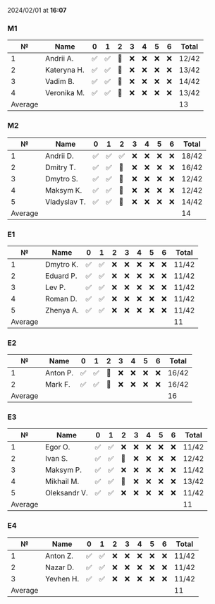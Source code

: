 2024/02/01 at **16:07**
### M1
|№|Name|0|1|2|3|4|5|6|Total|
|-----|-----|-----|-----|-----|-----|-----|-----|-----|-----|
|1|Andrii A.|✅|✅|🔄|❌|❌|❌|❌|12/42|
|2|Kateryna H.|✅|✅|🔄|❌|❌|❌|❌|13/42|
|3|Vadim B.|✅|✅|🔄|❌|❌|❌|❌|14/42|
|4|Veronika M.|✅|✅|🔄|❌|❌|❌|❌|13/42|
|Average|||||||||13|
### M2
|№|Name|0|1|2|3|4|5|6|Total|
|-----|-----|-----|-----|-----|-----|-----|-----|-----|-----|
|1|Andrii D.|✅|✅|✅|❌|❌|❌|❌|18/42|
|2|Dmitry T.|✅|✅|🔄|❌|❌|❌|❌|16/42|
|3|Dmytro S.|✅|✅|🔄|❌|❌|❌|❌|12/42|
|4|Maksym K.|✅|✅|🔄|❌|❌|❌|❌|12/42|
|5|Vladyslav T.|✅|✅|🔄|❌|❌|❌|❌|14/42|
|Average|||||||||14|
### E1
|№|Name|0|1|2|3|4|5|6|Total|
|-----|-----|-----|-----|-----|-----|-----|-----|-----|-----|
|1|Dmytro K.|✅|✅|❌|❌|❌|❌|❌|11/42|
|2|Eduard P.|✅|✅|❌|❌|❌|❌|❌|11/42|
|3|Lev P.|✅|✅|❌|❌|❌|❌|❌|11/42|
|4|Roman D.|✅|✅|❌|❌|❌|❌|❌|11/42|
|5|Zhenya A.|✅|✅|❌|❌|❌|❌|❌|11/42|
|Average|||||||||11|
### E2
|№|Name|0|1|2|3|4|5|6|Total|
|-----|-----|-----|-----|-----|-----|-----|-----|-----|-----|
|1|Anton P.|✅|✅|🔄|❌|❌|❌|❌|16/42|
|2|Mark F.|✅|✅|🔄|❌|❌|❌|❌|16/42|
|Average|||||||||16|
### E3
|№|Name|0|1|2|3|4|5|6|Total|
|-----|-----|-----|-----|-----|-----|-----|-----|-----|-----|
|1|Egor O.|✅|✅|❌|❌|❌|❌|❌|11/42|
|2|Ivan S.|✅|✅|🔄|❌|❌|❌|❌|12/42|
|3|Maksym P.|✅|✅|❌|❌|❌|❌|❌|11/42|
|4|Mikhail M.|✅|✅|🔄|❌|❌|❌|❌|13/42|
|5|Oleksandr V.|✅|✅|❌|❌|❌|❌|❌|11/42|
|Average|||||||||11|
### E4
|№|Name|0|1|2|3|4|5|6|Total|
|-----|-----|-----|-----|-----|-----|-----|-----|-----|-----|
|1|Anton Z.|✅|✅|❌|❌|❌|❌|❌|11/42|
|2|Nazar D.|✅|✅|❌|❌|❌|❌|❌|11/42|
|3|Yevhen H.|✅|✅|❌|❌|❌|❌|❌|11/42|
|Average|||||||||11|
